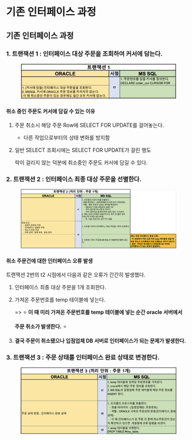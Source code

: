 # 기존 인터페이스 과정

## 기존 인터페이스 과정

### 1. 트랜잭션 1 : 인터페이스 대상 주문을 조회하여 커서에 담는다.

<figure><img src="../../../.gitbook/assets/image (4).png" alt=""><figcaption></figcaption></figure>

#### 취소 중인 주문도 커서에 담길 수 있는 이유

1. 주문 취소시 해당 주문 Row에 SELECT FOR UPDATE를 걸어놓는다.
   * 다른 작업으로부터의 상태 변화를 방지함
2.  일반 SELECT 조회시에는 SELECT FOR UPDATE가 걸린 행도

    락이 걸리지 않는 덕분에 취소중인 주문도 커서에 담길 수 있다.

### 2. 트랜잭션 2 : 인터페이스 최종 대상 주문을 선별한다.

<figure><img src="../../../.gitbook/assets/image (1).png" alt=""><figcaption></figcaption></figure>

#### 취소 주문건에 대한 인터페이스 오류 발생

트랜잭션 2번의 t2 시점에서 다음과 같은 오류가 간간히 발생했다.

1. 인터페이스 최종 대상 주문을 1개 조회한다.
2.  가져온 주문번호를 temp 테이블에 넣는다.

    \=> ⭐️ **이 때 미리 가져온 주문번호를 temp 테이블에 넣는 순간 oracle 서버에서**

    **주문 취소가 발생한다.** ⭐️
3. **결국 주문이 취소됐으나 입점업체 DB 서버로 인터페이스가 되는 문제가 발생한다.**

### 3. 트랜잭션 3 : 주문 상태를 인터페이스 완료 상태로 변경한다.

<figure><img src="../../../.gitbook/assets/image (2).png" alt=""><figcaption></figcaption></figure>

